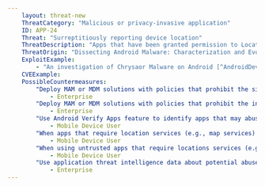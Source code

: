 ```yaml
---
    layout: threat-new
    ThreatCategory: "Malicious or privacy-invasive application"
    ID: APP-24
    Threat: "Surreptitiously reporting device location"
    ThreatDescription: "Apps that have been granted permission to Location Services or similar OS-provided services can abuse this permission to report device outside of what may be needed to support legitimate app functionality (e.g. navigation). Device location data may facilitate further attacks such as geo-physical or behavioral tracking of the user."
    ThreatOrigin: "Dissecting Android Malware: Characterization and Evolution [^85]"
    ExploitExample:
        - "An investigation of Chrysaor Malware on Android [^AndroidDevBlog-1]"
    CVEExample:
    PossibleCountermeasures:
        "Deploy MAM or MDM solutions with policies that prohibit the side-loading of apps, which may bypass security checks on the app.":
            - Enterprise
        "Deploy MAM or MDM solutions with policies that prohibit the installation of apps from 3rd party (unofficial) app stores.":
            - Enterprise
        "Use Android Verify Apps feature to identify apps that may abuse location services.":
            - Mobile Device User
        "When apps that require location services (e.g., map services) are not in use, use OS-provided settings to globally disable access to location services":
            - Mobile Device User
        "When using untrusted apps that require locations services (e.g., map services), use OS-provided settings to revoke access to location services once the app is no longer in use.":
            - Mobile Device User
        "Use application threat intelligence data about potential abuse of location services associated with apps installed on COPE or BYOD devices":
            - Enterprise
---
```

